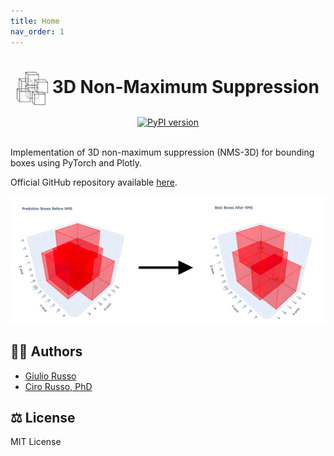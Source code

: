 ```yaml
---
title: Home
nav_order: 1
---
```

<div align="center">

  <!-- headline -->
  <center><h1><img align="center" src="./images/logo.png" width=50px> 3D Non-Maximum Suppression</h1></center>

  <!-- PyPI badge -->
  <a href="https://pypi.org/project/NMS-3D/">
    <img src="https://badge.fury.io/py/NMS-3D.svg" alt="PyPI version">
  </a>

</div>

<br>

Implementation of 3D non-maximum suppression (NMS-3D) for bounding boxes using PyTorch and Plotly.

Official GitHub repository available [here](https://github.com/GiulioRusso/NMS-3D). <br>


![Example](./images/NMS-image-example.png)

## 👨‍💻 Authors
- [Giulio Russo](https://www.linkedin.com/in/russogiulio/)
- [Ciro Russo, PhD](https://www.linkedin.com/in/ciro-russo-b14056100/)

## ⚖️ License

MIT License


